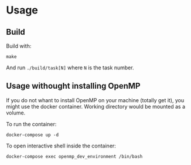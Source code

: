 # Usage 

## Build

Build with: 
```
make
```

And run `./build/task[N]` where `N` is the task number.

## Usage withought installing OpenMP

If you do not whant to install OpenMP on your machine (totally get it), you might use the docker container.
Working directory would be mounted as a volume.

To run the container:
```
docker-compose up -d
```


To open interactive shell inside the container:
```
docker-compose exec openmp_dev_environment /bin/bash
```
